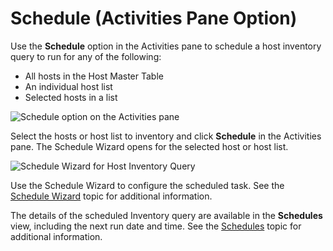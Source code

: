 # Schedule (Activities Pane Option)

Use the **Schedule** option in the Activities pane to schedule a host inventory query to run for any
of the following:

- All hosts in the Host Master Table
- An individual host list
- Selected hosts in a list

![Schedule option on the Activities pane](/img/product_docs/accessanalyzer/11.6/admin/settings/schedule.webp)

Select the hosts or host list to inventory and click **Schedule** in the Activities pane. The
Schedule Wizard opens for the selected host or host list.

![Schedule Wizard for Host Inventory Query](/img/product_docs/accessanalyzer/11.6/admin/hostmanagement/actions/schedulewizardhostmanagement.webp)

Use the Schedule Wizard to configure the scheduled task. See the
[Schedule Wizard](/docs/accessanalyzer/11.6/admin/schedule/wizard.md)
topic for additional information.

The details of the scheduled Inventory query are available in the **Schedules** view, including the
next run date and time. See the
[Schedules](/docs/accessanalyzer/11.6/admin/schedule/overview.md)
topic for additional information.

